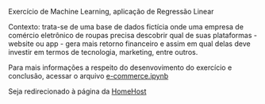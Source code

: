 Exercício de Machine Learning, aplicação de Regressão Linear

Contexto: trata-se de uma base de dados fictícia onde uma empresa de comércio eletrônico de roupas precisa descobrir qual de suas plataformas - website ou app - gera mais retorno financeiro e assim em qual delas deve investir em termos de tecnologia, marketing, entre outros.

Para mais informações a respeito do desenvovimento do exercício e conclusão, acessar o arquivo <a href="https://github.com/edgartamasiro/ml_e_commerce/blob/master/e-commerce.ipynb" target="_blank" rel="noopener noreferrer">e-commerce.ipynb</a>





<p>Seja redirecionado à página da 
<a href="https://www.homehost.com.br/">HomeHost</a></p>

